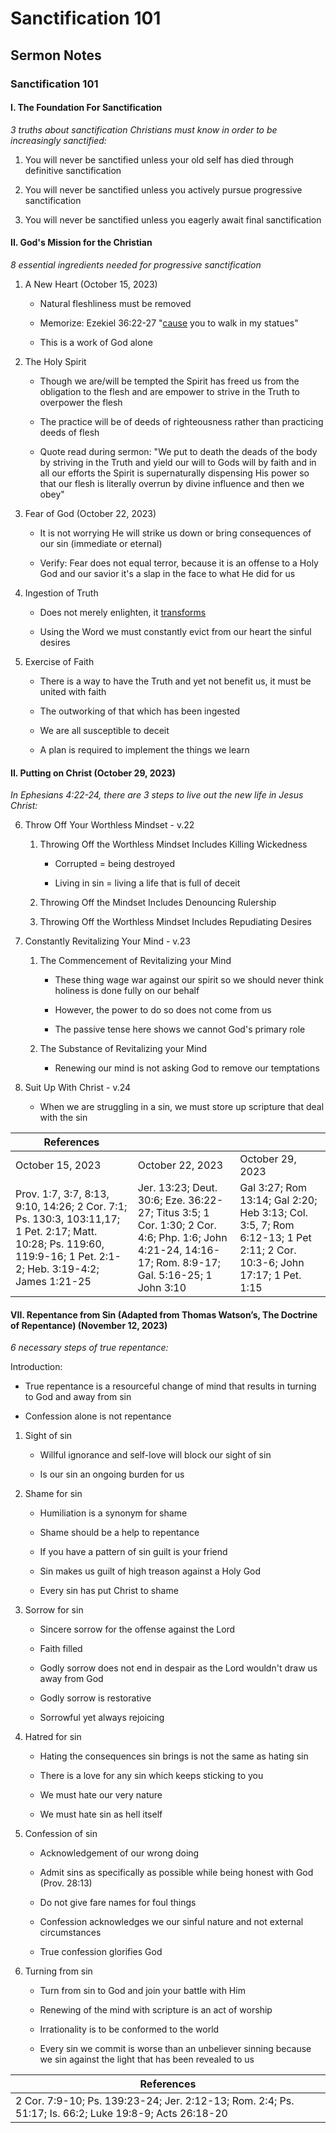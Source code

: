 # Sanctification 101

## Sermon Notes

### Sanctification 101

#### I. The Foundation For Sanctification

_3 truths about sanctification Christians must know in order to be increasingly sanctified:_

1. You will never be sanctified unless your old self has died through definitive sanctification

1. You will never be sanctified unless you actively pursue progressive sanctification

1. You will never be sanctified unless you eagerly await final sanctification

#### II. God's Mission for the Christian

_8 essential ingredients needed for progressive sanctification_

1. A New Heart (October 15, 2023)

    - Natural fleshliness must be removed

    - Memorize: Ezekiel 36:22-27 "<u>cause</u> you to walk in my statues"

    - This is a work of God alone

1. The Holy Spirit

    - Though we are/will be tempted the Spirit has freed us from the obligation to the flesh and are empower to strive in the Truth to overpower the flesh

    - The practice will be of deeds of righteousness rather than practicing deeds of flesh

    - Quote read during sermon: "We put to death the deads of the body by striving in the Truth and yield our will to Gods will by faith and in all our efforts the Spirit is supernaturally dispensing His power so that our flesh is literally overrun by divine influence and then we obey"

1. Fear of God (October 22, 2023)

    - It is not worrying He will strike us down or bring consequences of our sin (immediate or eternal)

    - Verify: Fear does not equal terror, because it is an offense to a Holy God and our savior it's a slap in the face to what He did for us

1. Ingestion of Truth

    - Does not merely enlighten, it <u>transforms</u>

    - Using the Word we must constantly evict from our heart the sinful desires

1. Exercise of Faith

    - There is a way to have the Truth and yet not benefit us, it must be united with faith

    - The outworking of that which has been ingested

    - We are all susceptible to deceit

    - A plan is required to implement the things we learn

#### II. Putting on Christ (October 29, 2023)

_In Ephesians 4:22-24, there are 3 steps to live out the new life in Jesus Christ:_

6. Throw Off Your Worthless Mindset - v.22

    1. Throwing Off the Worthless Mindset Includes Killing Wickedness

        - Corrupted = being destroyed

        - Living in sin = living a life that is full of deceit

    1. Throwing Off the Mindset Includes Denouncing Rulership

    1. Throwing Off the Worthless Mindset Includes Repudiating Desires

1. Constantly Revitalizing Your Mind - v.23

    1. The Commencement of Revitalizing your Mind

        -  These thing wage war against our spirit so we should never think holiness is done fully on our behalf

        - However, the power to do so does not come from us

        - The passive tense here shows we cannot God's primary role

    1. The Substance of Revitalizing your Mind

        - Renewing our mind is not asking God to remove our temptations

1. Suit Up With Christ - v.24

    - When we are struggling in a sin, we must store up scripture that deal with the sin


|References|||
|-|-|-|
|October 15, 2023|October 22, 2023|October 29, 2023|
|Prov. 1:7, 3:7, 8:13, 9:10, 14:26; 2 Cor. 7:1; Ps. 130:3, 103:11,17; 1 Pet. 2:17; Matt. 10:28; Ps. 119:60, 119:9-16; 1 Pet. 2:1-2; Heb. 3:19-4:2; James 1:21-25|Jer. 13:23; Deut. 30:6; Eze. 36:22-27; Titus 3:5; 1 Cor. 1:30; 2 Cor. 4:6; Php. 1:6; John 4:21-24, 14:16-17; Rom. 8:9-17; Gal. 5:16-25; 1 John 3:10|Gal 3:27; Rom 13:14; Gal 2:20; Heb 3:13; Col. 3:5, 7; Rom 6:12-13; 1 Pet 2:11; 2 Cor. 10:3-6; John 17:17; 1 Pet. 1:15|

#### VII. Repentance from Sin (Adapted from Thomas Watson’s, The Doctrine of Repentance) (November 12, 2023)

_6 necessary steps of true repentance:_

Introduction:

- True repentance is a resourceful change of mind that results in turning to God and away from sin

- Confession alone is not repentance

1. Sight of sin

    - Willful ignorance and self-love will block our sight of sin

    - Is our sin an ongoing burden for us

1. Shame for sin

    - Humiliation is a synonym for shame

    - Shame should be a help to repentance

    - If you have a pattern of sin guilt is your friend

    - Sin makes us guilt of high treason against a Holy God

    - Every sin has put Christ to shame

1. Sorrow for sin

    - Sincere sorrow for the offense against the Lord

    - Faith filled

    - Godly sorrow does not end in despair as the Lord wouldn't draw us away from God

    - Godly sorrow is restorative

    - Sorrowful yet always rejoicing

1. Hatred for sin

    - Hating the consequences sin brings is not the same as hating sin

    - There is a love for any sin which keeps sticking to you

    - We must hate our very nature

    - We must hate sin as hell itself

1. Confession of sin 

    - Acknowledgement of our wrong doing

    - Admit sins as specifically as possible while being honest with God (Prov. 28:13)

    - Do not give fare names for foul things

    - Confession acknowledges we our sinful nature and not external circumstances

    - True confession glorifies God

1. Turning from sin

    - Turn from sin to God and join your battle with Him

    - Renewing of the mind with scripture is an act of worship

    - Irrationality is to be conformed to the world

    - Every sin we commit is worse than an unbeliever sinning because we sin against the light that has been revealed to us

|References|
|-|
|2 Cor. 7:9-10; Ps. 139:23-24; Jer. 2:12-13; Rom. 2:4; Ps. 51:17; Is. 66:2; Luke 19:8-9; Acts 26:18-20|